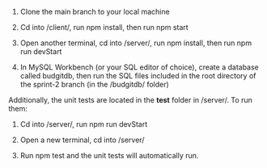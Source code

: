 1. Clone the main branch to your local machine

2. Cd into /client/, run npm install, then run npm start

3. Open another terminal, cd into /server/, run npm install, then run npm run devStart

4. In MySQL Workbench (or your SQL editor of choice), create a database called budgitdb, then run the SQL files included in the root directory of the sprint-2 branch (in the /budgitdb/ folder)

Additionally, the unit tests are located in the __test__ folder in /server/. To run them:

1. Cd into /server/, run npm run devStart

2. Open a new terminal, cd into /server/

3. Run npm test and the unit tests will automatically run.
